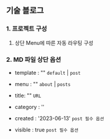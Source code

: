 ## 기술 블로그


### 1. 프로젝트 구성
 1. 상단 Menu에 따른 자동 라우팅 구성
 

### 2. MD 파일 상단 옵션

 - template : "" `default` | `post`
 - menu : ""  `about` | `posts`
 - title: "" `URL`
 - category : ''

 - created : '2023-06-13' `post 필수 옵션`
 - visible : true `post 필수 옵션`


